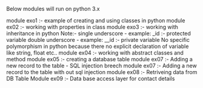 Below modules will run on python 3.x

module exo1 :-  example of creating and using classes in python
module ex02 :-  working with properties in class
module exo3 :-  working with inheritance in python
                Note:- 
                single underscore - example: _id :- protected variable
                double underscore - example: __id :- private variable
                No specific polymorphism in python because there no explicit declaration of variable like string, float etc..
module ex04 :-  working with abstract classes and method
module ex05 :-  creating a database table
module ex07 :-  Adding a new record to the table - SQL injection breech
module ex07 :-  Adding a new record to the table with out sql injection
module ex08 :-  Retriveing data from DB Table
Module ex09 :-  Data base access layer for contact details
